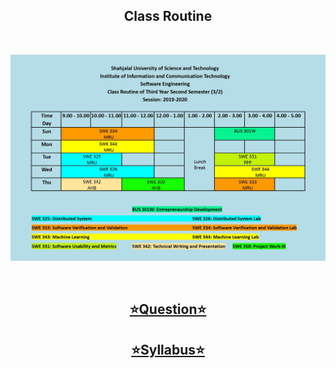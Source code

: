 <h2 align = "center">Class Routine</h2><br>
<div align = "center">

![Class Routine](ClassRoutine.jpg)

</div>
<br>
<div align = "center">

## [⭐Question⭐][ques]

## [⭐Syllabus⭐][syl]
</div>

[ques]: https://drive.google.com/drive/folders/10y4Im4hjRKrbvJ91q6oXPF43gD3y99gK?usp=drive_link
[syl]: https://drive.google.com/file/d/1KuBv7mmr-5Gn6xwvpUXj3h3nFTxrw3OA/view?usp=drive_link